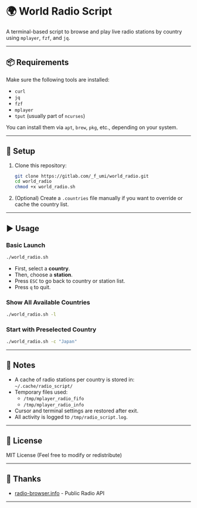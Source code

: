 # 🌍 World Radio Script

A terminal-based script to browse and play live radio stations by country using `mplayer`, `fzf`, and `jq`.

---

## 📦 Requirements

Make sure the following tools are installed:

- `curl`
- `jq`
- `fzf`
- `mplayer`
- `tput` (usually part of `ncurses`)

You can install them via `apt`, `brew`, `pkg`, etc., depending on your system.

---

## 🔧 Setup

1. Clone this repository:

   ```bash
   git clone https://gitlab.com/_f_umi/world_radio.git
   cd world_radio
   chmod +x world_radio.sh
   ```

2. (Optional) Create a `.countries` file manually if you want to override or cache the country list.

---

## ▶️ Usage

### Basic Launch

```bash
./world_radio.sh
```

- First, select a **country**.
- Then, choose a **station**.
- Press `ESC` to go back to country or station list.
- Press `q` to quit.

### Show All Available Countries

```bash
./world_radio.sh -l
```

### Start with Preselected Country

```bash
./world_radio.sh -c "Japan"
```

---

## 🩼 Notes

- A cache of radio stations per country is stored in: `~/.cache/radio_script/`
- Temporary files used:
  - `/tmp/mplayer_radio_fifo`
  - `/tmp/mplayer_radio_info`
- Cursor and terminal settings are restored after exit.
- All activity is logged to `/tmp/radio_script.log`.

---

## 📃 License

MIT License (Feel free to modify or redistribute)

---

## 🙏 Thanks

- [radio-browser.info](https://www.radio-browser.info/) - Public Radio API

---

